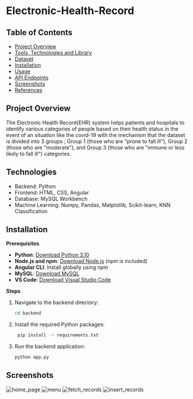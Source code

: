 # Electronic-Health-Record

## Table of Contents

- [Project Overview](#projectoverview)
- [Tools, Technologies and Library](#ToolsTechnologiesLibrary)
- [Dataset](#Dataset)
- [Installation](#installation)
- [Usage](#usage)
- [API Endpoints](#apiendpoints)
- [Screenshots](#screenshots)
- [References](#references)

## Project Overview

The Electronic Health Record(EHR) system helps patients and hospitals to identify various categories of people based on their health status in the event of an situation like the covid-19 with the mechanism that the dataset is divided into 3 groups ; Group 1 (those who are "prone to fall ill"), Group 2 (those who are "moderate"), and Group 3 (those who are "immune or less likely to fall ill") categories.

## Technologies

- Backend: Python
- Frontend: HTML, CSS, Angular
- Database: MySQL Workbench
- Machine Learning: Numpy, Pandas, Matplotlib, Scikit-learn, KNN Classification

## Installation

**Prerequisites**
- **Python**: [Download Python 3.10](https://www.python.org/downloads/)
- **Node.js and npm**: [Download Node.js](https://nodejs.org/) (npm is included)
- **Angular CLI**: Install globally using npm
- **MySQL**: [Download MySQL](https://dev.mysql.com/downloads/installer/)
- **VS Code**: [Download Visual Studio Code](https://code.visualstudio.com/download)

**Steps**

1. Navigate to the backend directory:
   ```sh
   cd backend

2. Install the required Python packages:
   ```sh
    pip install -r requirements.txt

3. Run the backend application:
   ```sh
   python app.py

## Screenshots

![home_page](https://github.com/deep1020/Electronic-Health-Record/assets/114463998/0efea702-bf7d-417c-969a-187e1b1d5c75)
![menu](https://github.com/deep1020/Electronic-Health-Record/assets/114463998/9efb12a4-f8cd-4eab-abc6-284c56bd02f0)
![fetch_records](https://github.com/deep1020/Electronic-Health-Record/assets/114463998/1aaf70f5-67a4-4498-9733-09ed1c6f071b)
![insert_records](https://github.com/deep1020/Electronic-Health-Record/assets/114463998/9ddc8069-1581-472a-adb3-c298d637e7d6)





